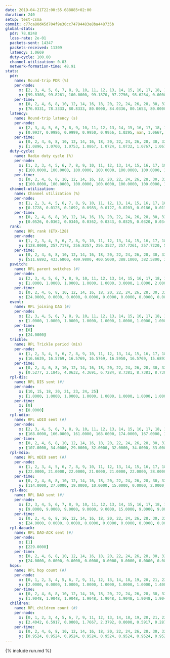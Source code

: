 ```yaml
---
date: 2019-04-21T22:00:55.688885+02:00
duration: 240
setup: test-csma
commit: c77ca80d45d704f9e30cc74794483e8ba448735b
global-stats:
  pdr: 78.8248
  loss-rate: 2e-01
  packets-sent: 14347
  packets-received: 11309
  latency: 1.0669
  duty-cycle: 100.00
  channel-utilization: 0.03
  network-formation-time: 48.91
stats:
  pdr:
    name: Round-trip PDR (%)
    per-node:
      x: [2, 3, 4, 5, 6, 7, 8, 9, 10, 11, 12, 13, 14, 15, 16, 17, 18, 19, 20, 21, 22, 23, 24, 25]
      y: [99.8308, 99.8261, 100.0000, 99.1870, 97.2756, 98.6254, 0.0000, 100.0000, 0.0000, 98.3137, 99.7059, 100.0000, 100.0000, 0.0000, 0.0000, 0.0000, 99.8379, 99.6503, 99.8233, 100.0000, 99.6466, 99.8333, 99.6558, 99.6800]
    per-time:
      x: [0, 2, 4, 6, 8, 10, 12, 14, 16, 18, 20, 22, 24, 26, 28, 30, 32, 34, 36, 38, 40, 42, 44, 46, 48, 50, 52, 54, 56, 58, 60, 62, 64, 66, 68, 70, 72, 74, 76, 78, 80, 82, 84, 86, 88, 90, 92, 94, 96, 98, 100, 102, 104, 106, 108, 110, 112, 114, 116, 118, 120, 122, 124, 126, 128, 130, 132, 134, 136, 138, 140, 142, 144, 146, 148, 150, 152, 154, 156, 158, 160, 162, 164, 166, 168, 170, 172, 174, 176, 178, 180, 182, 184, 186, 188, 190, 192, 194, 196, 198, 200, 202, 204, 206, 208, 210, 212, 214, 216, 218, 220, 222, 224, 226, 228, 230, 232, 234, 236, 238]
      y: [76.0331, 78.3333, 80.8333, 80.0000, 84.0336, 80.1653, 80.0000, 81.6667, 75.6303, 76.8595, 80.6723, 72.5000, 80.9917, 75.0000, 82.5000, 81.6667, 77.5000, 84.8739, 76.6667, 80.8333, 75.2066, 78.9916, 85.9504, 80.8333, 81.6667, 80.6723, 78.5124, 80.8333, 77.5000, 81.6667, 81.6667, 78.3333, 83.3333, 80.8333, 75.0000, 81.6667, 80.8333, 85.0000, 85.0000, 75.0000, 76.6667, 80.0000, 75.8333, 78.3333, 69.1667, 84.1667, 79.1667, 84.1667, 83.3333, 75.0000, 81.6667, 79.1667, 81.6667, 78.3333, 68.3333, 80.0000, 76.6667, 75.0000, 80.8333, 86.6667, 78.3333, 82.5000, 81.6667, 71.6667, 75.8333, 79.1667, 75.0000, 69.1667, 80.0000, 75.8333, 72.5000, 79.1667, 71.6667, 71.6667, 81.6667, 74.1667, 83.3333, 75.0000, 77.5000, 77.5000, 74.1667, 74.1667, 75.8333, 77.5000, 71.6667, 75.0000, 75.8333, 81.6667, 83.3333, 76.6667, 76.6667, 78.3333, 75.0000, 74.1667, 80.8333, 80.8333, 84.1667, 80.0000, 83.3333, 80.0000, 75.8333, 76.6667, 82.5000, 80.0000, 85.0000, 77.5000, 73.3333, 77.5000, 81.6667, 85.8333, 75.8333, 79.1667, 80.0000, 77.5000, 85.0000, 82.5000, 81.6667, 79.1667, 80.0000, 81.8182]
  latency:
    name: Round-trip latency (s)
    per-node:
      x: [2, 3, 4, 5, 6, 7, 8, 9, 10, 11, 12, 13, 14, 15, 16, 17, 18, 19, 20, 21, 22, 23, 24, 25]
      y: [0.9937, 0.9986, 0.9999, 0.9950, 0.9956, 1.0295, nan, 1.0667, nan, 1.0738, 1.0190, 1.0618, 1.0722, nan, nan, nan, 1.0589, 1.0962, 1.1336, 1.1272, 1.1400, 1.1479, 1.1336, 1.1425]
    per-time:
      x: [0, 2, 4, 6, 8, 10, 12, 14, 16, 18, 20, 22, 24, 26, 28, 30, 32, 34, 36, 38, 40, 42, 44, 46, 48, 50, 52, 54, 56, 58, 60, 62, 64, 66, 68, 70, 72, 74, 76, 78, 80, 82, 84, 86, 88, 90, 92, 94, 96, 98, 100, 102, 104, 106, 108, 110, 112, 114, 116, 118, 120, 122, 124, 126, 128, 130, 132, 134, 136, 138, 140, 142, 144, 146, 148, 150, 152, 154, 156, 158, 160, 162, 164, 166, 168, 170, 172, 174, 176, 178, 180, 182, 184, 186, 188, 190, 192, 194, 196, 198, 200, 202, 204, 206, 208, 210, 212, 214, 216, 218, 220, 222, 224, 226, 228, 230, 232, 234, 236, 238]
      y: [1.0896, 1.0700, 1.0753, 1.0867, 1.0724, 1.0732, 1.0767, 1.0675, 1.0843, 1.0577, 1.0759, 1.0703, 1.0944, 1.0793, 1.0903, 1.0816, 1.0644, 1.0655, 1.0570, 1.0663, 1.0692, 1.0638, 1.0684, 1.0913, 1.0870, 1.0756, 1.0731, 1.0630, 1.0641, 1.0559, 1.0742, 1.0836, 1.0596, 1.0607, 1.0627, 1.0768, 1.0756, 1.0621, 1.0575, 1.0573, 1.0561, 1.0579, 1.0627, 1.0890, 1.0524, 1.0605, 1.0715, 1.0650, 1.0579, 1.0576, 1.0590, 1.0656, 1.0597, 1.0727, 1.0693, 1.0665, 1.0669, 1.0631, 1.0620, 1.0693, 1.0838, 1.0640, 1.0613, 1.0734, 1.0674, 1.0628, 1.0647, 1.0432, 1.0638, 1.0644, 1.0641, 1.0749, 1.0579, 1.0387, 1.0615, 1.0569, 1.0502, 1.0551, 1.0665, 1.0655, 1.0787, 1.0712, 1.0619, 1.0643, 1.0582, 1.0512, 1.0575, 1.0818, 1.0755, 1.0594, 1.0748, 1.0664, 1.0805, 1.0715, 1.0742, 1.0752, 1.0645, 1.0637, 1.0561, 1.0753, 1.0726, 1.0661, 1.0673, 1.0682, 1.0742, 1.0490, 1.0512, 1.0565, 1.0691, 1.0672, 1.0551, 1.0618, 1.0637, 1.0671, 1.0561, 1.0568, 1.0572, 1.0590, 1.0660, 1.0637]
  duty-cycle:
    name: Radio duty cycle (%)
    per-node:
      x: [1, 2, 3, 4, 5, 6, 7, 8, 9, 10, 11, 12, 13, 14, 15, 16, 17, 18, 19, 20, 21, 22, 23, 24, 25]
      y: [100.0000, 100.0000, 100.0000, 100.0000, 100.0000, 100.0000, 100.0000, 100.0000, 100.0000, 100.0000, 100.0000, 100.0000, 100.0000, 100.0000, 100.0000, 100.0000, 100.0000, 100.0000, 100.0000, 100.0000, 100.0000, 100.0000, 100.0000, 100.0000, 100.0000]
    per-time:
      x: [0, 2, 4, 6, 8, 10, 12, 14, 16, 18, 20, 22, 24, 26, 28, 30, 32, 34, 36, 38, 40, 42, 44, 46, 48, 50, 52, 54, 56, 58, 60, 62, 64, 66, 68, 70, 72, 74, 76, 78, 80, 82, 84, 86, 88, 90, 92, 94, 96, 98, 100, 102, 104, 106, 108, 110, 112, 114, 116, 118, 120, 122, 124, 126, 128, 130, 132, 134, 136, 138, 140, 142, 144, 146, 148, 150, 152, 154, 156, 158, 160, 162, 164, 166, 168, 170, 172, 174, 176, 178, 180, 182, 184, 186, 188, 190, 192, 194, 196, 198, 200, 202, 204, 206, 208, 210, 212, 214, 216, 218, 220, 222, 224, 226, 228, 230, 232, 234, 236, 238]
      y: [100.0000, 100.0000, 100.0000, 100.0000, 100.0000, 100.0000, 100.0000, 100.0000, 100.0000, 100.0000, 100.0000, 100.0000, 100.0000, 100.0000, 100.0000, 100.0000, 100.0000, 100.0000, 100.0000, 100.0000, 100.0000, 100.0000, 100.0000, 100.0000, 100.0000, 100.0000, 100.0000, 100.0000, 100.0000, 100.0000, 100.0000, 100.0000, 100.0000, 100.0000, 100.0000, 100.0000, 100.0000, 100.0000, 100.0000, 100.0000, 100.0000, 100.0000, 100.0000, 100.0000, 100.0000, 100.0000, 100.0000, 100.0000, 100.0000, 100.0000, 100.0000, 100.0000, 100.0000, 100.0000, 100.0000, 100.0000, 100.0000, 100.0000, 100.0000, 100.0000, 100.0000, 100.0000, 100.0000, 100.0000, 100.0000, 100.0000, 100.0000, 100.0000, 100.0000, 100.0000, 100.0000, 100.0000, 100.0000, 100.0000, 100.0000, 100.0000, 100.0000, 100.0000, 100.0000, 100.0000, 100.0000, 100.0000, 100.0000, 100.0000, 100.0000, 100.0000, 100.0000, 100.0000, 100.0000, 100.0000, 100.0000, 100.0000, 100.0000, 100.0000, 100.0000, 100.0000, 100.0000, 100.0000, 100.0000, 100.0000, 100.0000, 100.0000, 100.0000, 100.0000, 100.0000, 100.0000, 100.0000, 100.0000, 100.0000, 100.0000, 100.0000, 100.0000, 100.0000, 100.0000, 100.0000, 100.0000, 100.0000, 100.0000, 100.0000, 100.0000]
  channel-utilization:
    name: Channel utilization (%)
    per-node:
      x: [1, 2, 3, 4, 5, 6, 7, 8, 9, 10, 11, 12, 13, 14, 15, 16, 17, 18, 19, 20, 21, 22, 23, 24, 25]
      y: [0.1728, 0.0125, 0.1092, 0.0983, 0.0127, 0.0203, 0.0186, 0.0130, 0.0138, 0.0217, 0.0149, 0.0353, 0.0333, 0.0149, 0.0234, 0.0105, 0.0054, 0.0982, 0.0137, 0.0137, 0.0137, 0.0133, 0.0146, 0.0137, 0.0145]
    per-time:
      x: [0, 2, 4, 6, 8, 10, 12, 14, 16, 18, 20, 22, 24, 26, 28, 30, 32, 34, 36, 38, 40, 42, 44, 46, 48, 50, 52, 54, 56, 58, 60, 62, 64, 66, 68, 70, 72, 74, 76, 78, 80, 82, 84, 86, 88, 90, 92, 94, 96, 98, 100, 102, 104, 106, 108, 110, 112, 114, 116, 118, 120, 122, 124, 126, 128, 130, 132, 134, 136, 138, 140, 142, 144, 146, 148, 150, 152, 154, 156, 158, 160, 162, 164, 166, 168, 170, 172, 174, 176, 178, 180, 182, 184, 186, 188, 190, 192, 194, 196, 198, 200, 202, 204, 206, 208, 210, 212, 214, 216, 218, 220, 222, 224, 226, 228, 230, 232, 234, 236, 238]
      y: [0.0526, 0.0362, 0.0340, 0.0362, 0.0343, 0.0325, 0.0320, 0.0342, 0.0308, 0.0317, 0.0310, 0.0313, 0.0339, 0.0362, 0.0425, 0.0343, 0.0340, 0.0321, 0.0313, 0.0286, 0.0338, 0.0293, 0.0348, 0.0318, 0.0339, 0.0375, 0.0308, 0.0305, 0.0409, 0.0315, 0.0329, 0.0366, 0.0302, 0.0341, 0.0310, 0.0309, 0.0330, 0.0328, 0.0331, 0.0328, 0.0289, 0.0281, 0.0345, 0.0358, 0.0305, 0.0271, 0.0335, 0.0339, 0.0345, 0.0328, 0.0295, 0.0311, 0.0349, 0.0319, 0.0291, 0.0285, 0.0324, 0.0367, 0.0304, 0.0355, 0.0338, 0.0326, 0.0314, 0.0314, 0.0302, 0.0319, 0.0302, 0.0311, 0.0301, 0.0327, 0.0287, 0.0392, 0.0352, 0.0277, 0.0311, 0.0303, 0.0355, 0.0329, 0.0276, 0.0316, 0.0317, 0.0293, 0.0304, 0.0307, 0.0322, 0.0325, 0.0317, 0.0328, 0.0371, 0.0331, 0.0357, 0.0297, 0.0333, 0.0339, 0.0345, 0.0353, 0.0349, 0.0319, 0.0334, 0.0343, 0.0365, 0.0304, 0.0339, 0.0363, 0.0372, 0.0339, 0.0300, 0.0312, 0.0366, 0.0311, 0.0344, 0.0330, 0.0334, 0.0359, 0.0350, 0.0365, 0.0330, 0.0310, 0.0338, 0.0361]
  rank:
    name: RPL rank (ETX-128)
    per-node:
      x: [1, 2, 3, 4, 5, 6, 7, 8, 9, 10, 11, 12, 13, 14, 15, 16, 17, 18, 19, 20, 21, 22, 23, 24, 25]
      y: [128.0000, 257.7178, 256.8257, 256.3527, 257.7261, 257.7220, 578.9139, 273.0290, 387.8140, 272.8299, 404.7037, 276.9959, 385.6100, 398.4256, 387.8719, 400.8512, 403.9917, 386.2614, 423.2727, 517.8091, 520.1240, 520.1074, 532.7438, 518.2282, 517.7552]
    per-time:
      x: [0, 2, 4, 6, 8, 10, 12, 14, 16, 18, 20, 22, 24, 26, 28, 30, 32, 34, 36, 38, 40, 42, 44, 46, 48, 50, 52, 54, 56, 58, 60, 62, 64, 66, 68, 70, 72, 74, 76, 78, 80, 82, 84, 86, 88, 90, 92, 94, 96, 98, 100, 102, 104, 106, 108, 110, 112, 114, 116, 118, 120, 122, 124, 126, 128, 130, 132, 134, 136, 138, 140, 142, 144, 146, 148, 150, 152, 154, 156, 158, 160, 162, 164, 166, 168, 170, 172, 174, 176, 178, 180, 182, 184, 186, 188, 190, 192, 194, 196, 198, 200, 202, 204, 206, 208, 210, 212, 214, 216, 218, 220, 222, 224, 226, 228, 230, 232, 234, 236, 238]
      y: [511.6892, 433.6800, 409.9800, 400.5000, 388.1000, 382.5800, 381.8400, 381.5400, 379.6800, 378.2400, 380.2400, 382.0600, 383.3000, 383.4118, 380.2400, 377.5800, 376.3400, 378.0400, 374.5200, 375.0000, 370.7200, 370.0600, 368.8400, 367.7400, 367.9600, 369.3800, 370.3800, 371.7692, 367.4200, 368.8000, 367.4000, 366.9200, 367.3200, 368.3200, 366.8800, 365.7600, 368.9020, 366.0000, 365.5800, 365.9200, 365.9400, 365.0000, 364.3529, 362.6400, 363.5400, 363.1600, 363.5800, 362.4000, 360.9800, 361.0200, 361.5600, 360.8800, 360.9200, 360.1200, 360.0000, 362.2000, 361.7400, 362.7000, 365.9804, 361.4200, 360.9216, 360.0600, 359.7451, 359.7647, 359.0800, 359.6800, 359.4400, 361.0200, 361.8600, 360.7800, 361.1200, 1626.7115, 372.3800, 371.8200, 371.9200, 371.6600, 371.1765, 366.7255, 367.1800, 366.9000, 366.1800, 365.3600, 366.3200, 365.7800, 365.8200, 364.9000, 364.1400, 364.8200, 364.6200, 365.4400, 365.5800, 365.5400, 365.3800, 366.4600, 365.9600, 366.0800, 365.8600, 366.9600, 365.6400, 366.3200, 366.8200, 366.0400, 365.4600, 365.6800, 366.2000, 366.4400, 366.0000, 367.2200, 365.4800, 365.6400, 365.7200, 365.7600, 364.7200, 364.3400, 363.8800, 364.4800, 365.1400, 364.6600, 364.5400, 365.2200]
  pswitch:
    name: RPL parent switches (#)
    per-node:
      x: [2, 3, 4, 5, 6, 7, 8, 9, 10, 11, 12, 13, 14, 15, 16, 17, 18, 19, 20, 21, 22, 23, 24, 25]
      y: [1.0000, 1.0000, 1.0000, 1.0000, 1.0000, 3.0000, 1.0000, 2.0000, 1.0000, 3.0000, 1.0000, 1.0000, 2.0000, 2.0000, 2.0000, 2.0000, 1.0000, 2.0000, 1.0000, 2.0000, 2.0000, 2.0000, 1.0000, 1.0000]
    per-time:
      x: [0, 2, 4, 6, 8, 10, 12, 14, 16, 18, 20, 22, 24, 26, 28, 30, 32, 34, 36, 38, 40, 42, 44, 46, 48, 50, 52, 54, 56, 58, 60, 62, 64, 66, 68, 70, 72, 74, 76, 78, 80, 82, 84, 86, 88, 90, 92, 94, 96, 98, 100, 102, 104, 106, 108, 110, 112, 114, 116, 118, 120, 122, 124, 126, 128, 130, 132, 134, 136, 138, 140, 142, 144, 146, 148, 150, 152, 154]
      y: [24.0000, 0.0000, 0.0000, 0.0000, 0.0000, 0.0000, 0.0000, 0.0000, 0.0000, 0.0000, 0.0000, 0.0000, 0.0000, 1.0000, 0.0000, 0.0000, 0.0000, 0.0000, 0.0000, 1.0000, 0.0000, 0.0000, 0.0000, 0.0000, 0.0000, 0.0000, 0.0000, 2.0000, 0.0000, 0.0000, 0.0000, 0.0000, 0.0000, 0.0000, 0.0000, 0.0000, 1.0000, 0.0000, 0.0000, 0.0000, 0.0000, 0.0000, 1.0000, 0.0000, 0.0000, 0.0000, 0.0000, 0.0000, 0.0000, 0.0000, 0.0000, 0.0000, 0.0000, 0.0000, 0.0000, 0.0000, 0.0000, 0.0000, 1.0000, 0.0000, 1.0000, 0.0000, 1.0000, 1.0000, 0.0000, 0.0000, 0.0000, 0.0000, 0.0000, 0.0000, 0.0000, 1.0000, 0.0000, 0.0000, 0.0000, 0.0000, 1.0000, 1.0000]
  event:
    name: RPL joining DAG (#)
    per-node:
      x: [2, 3, 4, 5, 6, 7, 8, 9, 10, 11, 12, 13, 14, 15, 16, 17, 18, 19, 20, 21, 22, 23, 24, 25]
      y: [1.0000, 1.0000, 1.0000, 1.0000, 1.0000, 1.0000, 1.0000, 1.0000, 1.0000, 1.0000, 1.0000, 1.0000, 1.0000, 1.0000, 1.0000, 1.0000, 1.0000, 1.0000, 1.0000, 1.0000, 1.0000, 1.0000, 1.0000, 1.0000]
    per-time:
      x: [0]
      y: [24.0000]
  trickle:
    name: RPL Trickle period (min)
    per-node:
      x: [1, 2, 3, 4, 5, 6, 7, 8, 9, 10, 11, 12, 13, 14, 15, 16, 17, 18, 19, 20, 21, 22, 23, 24, 25]
      y: [16.6639, 16.5769, 16.5769, 16.5769, 16.5950, 16.5769, 15.6893, 16.5769, 16.5795, 16.5769, 16.5843, 16.5769, 16.5758, 16.5806, 16.5806, 16.5795, 16.5795, 16.5395, 16.5344, 16.5304, 16.5344, 16.5344, 16.5344, 16.5299, 16.5299]
    per-time:
      x: [0, 2, 4, 6, 8, 10, 12, 14, 16, 18, 20, 22, 24, 26, 28, 30, 32, 34, 36, 38, 40, 42, 44, 46, 48, 50, 52, 54, 56, 58, 60, 62, 64, 66, 68, 70, 72, 74, 76, 78, 80, 82, 84, 86, 88, 90, 92, 94, 96, 98, 100, 102, 104, 106, 108, 110, 112, 114, 116, 118, 120, 122, 124, 126, 128, 130, 132, 134, 136, 138, 140, 142, 144, 146, 148, 150, 152, 154, 156, 158, 160, 162, 164, 166, 168, 170, 172, 174, 176, 178, 180, 182, 184, 186, 188, 190, 192, 194, 196, 198, 200, 202, 204, 206, 208, 210, 212, 214, 216, 218, 220, 222, 224, 226, 228, 230, 232, 234, 236, 238]
      y: [0.5277, 2.1845, 4.0632, 4.3691, 6.7284, 8.7381, 8.7381, 8.7381, 11.7091, 17.4763, 17.4763, 17.4763, 17.4763, 17.4763, 17.4763, 17.4763, 17.4763, 17.4763, 17.4763, 17.4763, 17.4763, 17.4763, 17.4763, 17.4763, 17.4763, 17.4763, 17.4763, 17.4763, 17.4763, 17.4763, 17.4763, 17.4763, 17.4763, 17.4763, 17.4763, 17.4763, 17.4763, 17.4763, 17.4763, 17.4763, 17.4763, 17.4763, 17.4763, 17.4763, 17.4763, 17.4763, 17.4763, 17.4763, 17.4763, 17.4763, 17.4763, 17.4763, 17.4763, 17.4763, 17.4763, 17.4763, 17.4763, 17.4763, 17.4763, 17.4763, 17.4763, 17.4763, 17.4763, 17.4763, 17.4763, 17.4763, 17.4763, 17.4763, 17.4763, 17.4763, 17.4763, 16.8304, 16.8646, 16.9083, 16.9520, 17.0394, 17.1336, 16.9623, 17.1267, 17.1267, 17.4763, 17.4763, 17.4763, 17.4763, 17.4763, 17.4763, 17.4763, 17.4763, 17.4763, 17.4763, 17.4763, 17.4763, 17.4763, 17.4763, 17.4763, 17.4763, 17.4763, 17.4763, 17.4763, 17.4763, 17.4763, 17.4763, 17.4763, 17.4763, 17.4763, 17.4763, 17.4763, 17.4763, 17.4763, 17.4763, 17.4763, 17.4763, 17.4763, 17.4763, 17.4763, 17.4763, 17.4763, 17.4763, 17.4763, 17.4763]
  rpl-dis:
    name: RPL DIS sent (#)
    per-node:
      x: [10, 15, 18, 20, 21, 23, 24, 25]
      y: [1.0000, 1.0000, 1.0000, 1.0000, 1.0000, 1.0000, 1.0000, 1.0000]
    per-time:
      x: [0]
      y: [8.0000]
  rpl-udio:
    name: RPL uDIO sent (#)
    per-node:
      x: [2, 3, 4, 5, 6, 7, 8, 9, 10, 11, 12, 13, 14, 15, 16, 17, 18, 19, 20, 21, 22, 23, 24, 25]
      y: [168.0000, 166.0000, 161.0000, 168.0000, 174.0000, 167.0000, 176.0000, 169.0000, 181.0000, 161.0000, 166.0000, 169.0000, 166.0000, 169.0000, 184.0000, 181.0000, 155.0000, 167.0000, 169.0000, 164.0000, 163.0000, 173.0000, 165.0000, 171.0000]
    per-time:
      x: [0, 2, 4, 6, 8, 10, 12, 14, 16, 18, 20, 22, 24, 26, 28, 30, 32, 34, 36, 38, 40, 42, 44, 46, 48, 50, 52, 54, 56, 58, 60, 62, 64, 66, 68, 70, 72, 74, 76, 78, 80, 82, 84, 86, 88, 90, 92, 94, 96, 98, 100, 102, 104, 106, 108, 110, 112, 114, 116, 118, 120, 122, 124, 126, 128, 130, 132, 134, 136, 138, 140, 142, 144, 146, 148, 150, 152, 154, 156, 158, 160, 162, 164, 166, 168, 170, 172, 174, 176, 178, 180, 182, 184, 186, 188, 190, 192, 194, 196, 198, 200, 202, 204, 206, 208, 210, 212, 214, 216, 218, 220, 222, 224, 226, 228, 230, 232, 234, 236, 238, 240]
      y: [107.0000, 34.0000, 29.0000, 32.0000, 32.0000, 34.0000, 33.0000, 34.0000, 28.0000, 30.0000, 34.0000, 36.0000, 33.0000, 32.0000, 32.0000, 33.0000, 37.0000, 34.0000, 31.0000, 31.0000, 34.0000, 36.0000, 37.0000, 34.0000, 27.0000, 36.0000, 31.0000, 29.0000, 33.0000, 32.0000, 37.0000, 33.0000, 34.0000, 31.0000, 30.0000, 33.0000, 36.0000, 36.0000, 33.0000, 31.0000, 32.0000, 32.0000, 31.0000, 29.0000, 35.0000, 37.0000, 34.0000, 30.0000, 34.0000, 36.0000, 30.0000, 31.0000, 37.0000, 37.0000, 32.0000, 33.0000, 30.0000, 29.0000, 34.0000, 32.0000, 41.0000, 30.0000, 33.0000, 32.0000, 33.0000, 35.0000, 31.0000, 42.0000, 29.0000, 32.0000, 36.0000, 34.0000, 32.0000, 32.0000, 32.0000, 38.0000, 31.0000, 32.0000, 31.0000, 30.0000, 36.0000, 27.0000, 42.0000, 33.0000, 34.0000, 36.0000, 30.0000, 27.0000, 34.0000, 31.0000, 40.0000, 30.0000, 38.0000, 29.0000, 35.0000, 35.0000, 29.0000, 35.0000, 30.0000, 32.0000, 35.0000, 33.0000, 30.0000, 35.0000, 35.0000, 36.0000, 32.0000, 34.0000, 34.0000, 32.0000, 30.0000, 32.0000, 41.0000, 37.0000, 31.0000, 34.0000, 34.0000, 35.0000, 34.0000, 33.0000, 3.0000]
  rpl-mdio:
    name: RPL mDIO sent (#)
    per-node:
      x: [1, 2, 3, 4, 5, 6, 7, 8, 9, 10, 11, 12, 13, 14, 15, 16, 17, 18, 19, 20, 21, 22, 23, 24, 25]
      y: [22.0000, 21.0000, 22.0000, 21.0000, 21.0000, 22.0000, 28.0000, 20.0000, 21.0000, 20.0000, 20.0000, 20.0000, 21.0000, 21.0000, 21.0000, 22.0000, 20.0000, 22.0000, 21.0000, 21.0000, 20.0000, 21.0000, 20.0000, 21.0000, 21.0000]
    per-time:
      x: [0, 2, 4, 6, 8, 10, 12, 14, 16, 18, 20, 22, 24, 26, 28, 30, 32, 34, 36, 38, 40, 42, 44, 46, 48, 50, 52, 54, 56, 58, 60, 62, 64, 66, 68, 70, 72, 74, 76, 78, 80, 82, 84, 86, 88, 90, 92, 94, 96, 98, 100, 102, 104, 106, 108, 110, 112, 114, 116, 118, 120, 122, 124, 126, 128, 130, 132, 134, 136, 138, 140, 142, 144, 146, 148, 150, 152, 154, 156, 158, 160, 162, 164, 166, 168, 170, 172, 174, 176, 178, 180, 182, 184, 186, 188, 190, 192, 194, 196, 198, 200, 202, 204, 206, 208, 210, 212, 214, 216, 218, 220, 222, 224, 226, 228, 230, 232, 234, 236, 238, 240]
      y: [114.0000, 27.0000, 19.0000, 10.0000, 15.0000, 0.0000, 2.0000, 13.0000, 10.0000, 0.0000, 0.0000, 0.0000, 0.0000, 4.0000, 5.0000, 5.0000, 6.0000, 5.0000, 0.0000, 0.0000, 0.0000, 0.0000, 10.0000, 5.0000, 2.0000, 7.0000, 1.0000, 0.0000, 0.0000, 0.0000, 4.0000, 4.0000, 1.0000, 6.0000, 10.0000, 0.0000, 0.0000, 0.0000, 0.0000, 5.0000, 5.0000, 4.0000, 9.0000, 2.0000, 0.0000, 0.0000, 0.0000, 0.0000, 8.0000, 4.0000, 5.0000, 6.0000, 2.0000, 0.0000, 0.0000, 0.0000, 0.0000, 3.0000, 4.0000, 9.0000, 8.0000, 1.0000, 0.0000, 0.0000, 0.0000, 2.0000, 6.0000, 4.0000, 11.0000, 2.0000, 0.0000, 4.0000, 1.0000, 1.0000, 1.0000, 8.0000, 5.0000, 9.0000, 3.0000, 0.0000, 0.0000, 0.0000, 0.0000, 7.0000, 6.0000, 10.0000, 2.0000, 0.0000, 0.0000, 0.0000, 0.0000, 1.0000, 8.0000, 2.0000, 8.0000, 5.0000, 1.0000, 0.0000, 0.0000, 0.0000, 3.0000, 2.0000, 3.0000, 10.0000, 7.0000, 0.0000, 0.0000, 0.0000, 0.0000, 3.0000, 6.0000, 8.0000, 4.0000, 4.0000, 0.0000, 0.0000, 0.0000, 0.0000, 7.0000, 5.0000, 1.0000]
  rpl-dao:
    name: RPL DAO sent (#)
    per-node:
      x: [2, 3, 4, 5, 6, 7, 8, 9, 10, 11, 12, 13, 14, 15, 16, 17, 18, 19, 20, 21, 22, 23, 24, 25]
      y: [9.0000, 9.0000, 9.0000, 9.0000, 9.0000, 15.0000, 9.0000, 9.0000, 9.0000, 12.0000, 9.0000, 9.0000, 10.0000, 10.0000, 9.0000, 10.0000, 9.0000, 9.0000, 9.0000, 9.0000, 10.0000, 10.0000, 9.0000, 9.0000]
    per-time:
      x: [0, 2, 4, 6, 8, 10, 12, 14, 16, 18, 20, 22, 24, 26, 28, 30, 32, 34, 36, 38, 40, 42, 44, 46, 48, 50, 52, 54, 56, 58, 60, 62, 64, 66, 68, 70, 72, 74, 76, 78, 80, 82, 84, 86, 88, 90, 92, 94, 96, 98, 100, 102, 104, 106, 108, 110, 112, 114, 116, 118, 120, 122, 124, 126, 128, 130, 132, 134, 136, 138, 140, 142, 144, 146, 148, 150, 152, 154, 156, 158, 160, 162, 164, 166, 168, 170, 172, 174, 176, 178, 180, 182, 184, 186, 188, 190, 192, 194, 196, 198, 200, 202, 204, 206, 208, 210, 212, 214, 216, 218, 220, 222, 224, 226, 228, 230, 232, 234, 236, 238, 240]
      y: [24.0000, 0.0000, 0.0000, 0.0000, 0.0000, 0.0000, 0.0000, 0.0000, 0.0000, 0.0000, 0.0000, 0.0000, 0.0000, 1.0000, 23.0000, 0.0000, 0.0000, 0.0000, 0.0000, 1.0000, 0.0000, 0.0000, 0.0000, 0.0000, 0.0000, 0.0000, 0.0000, 2.0000, 21.0000, 0.0000, 0.0000, 0.0000, 0.0000, 1.0000, 0.0000, 0.0000, 1.0000, 0.0000, 0.0000, 0.0000, 0.0000, 0.0000, 17.0000, 5.0000, 0.0000, 0.0000, 0.0000, 1.0000, 0.0000, 0.0000, 1.0000, 0.0000, 0.0000, 0.0000, 0.0000, 0.0000, 7.0000, 15.0000, 1.0000, 0.0000, 1.0000, 0.0000, 2.0000, 1.0000, 0.0000, 1.0000, 0.0000, 0.0000, 0.0000, 0.0000, 8.0000, 17.0000, 1.0000, 1.0000, 1.0000, 0.0000, 2.0000, 3.0000, 0.0000, 1.0000, 0.0000, 0.0000, 0.0000, 0.0000, 1.0000, 11.0000, 4.0000, 1.0000, 0.0000, 1.0000, 2.0000, 2.0000, 1.0000, 1.0000, 0.0000, 0.0000, 0.0000, 0.0000, 0.0000, 9.0000, 7.0000, 1.0000, 0.0000, 1.0000, 2.0000, 2.0000, 1.0000, 1.0000, 0.0000, 0.0000, 0.0000, 0.0000, 0.0000, 5.0000, 11.0000, 1.0000, 0.0000, 1.0000, 1.0000, 3.0000, 0.0000]
  rpl-daoack:
    name: RPL DAO-ACK sent (#)
    per-node:
      x: [1]
      y: [229.0000]
    per-time:
      x: [0, 2, 4, 6, 8, 10, 12, 14, 16, 18, 20, 22, 24, 26, 28, 30, 32, 34, 36, 38, 40, 42, 44, 46, 48, 50, 52, 54, 56, 58, 60, 62, 64, 66, 68, 70, 72, 74, 76, 78, 80, 82, 84, 86, 88, 90, 92, 94, 96, 98, 100, 102, 104, 106, 108, 110, 112, 114, 116, 118, 120, 122, 124, 126, 128, 130, 132, 134, 136, 138, 140, 142, 144, 146, 148, 150, 152, 154, 156, 158, 160, 162, 164, 166, 168, 170, 172, 174, 176, 178, 180, 182, 184, 186, 188, 190, 192, 194, 196, 198, 200, 202, 204, 206, 208, 210, 212, 214, 216, 218, 220, 222, 224, 226, 228, 230, 232, 234, 236, 238, 240]
      y: [24.0000, 0.0000, 0.0000, 0.0000, 0.0000, 0.0000, 0.0000, 0.0000, 0.0000, 0.0000, 0.0000, 0.0000, 0.0000, 1.0000, 23.0000, 0.0000, 0.0000, 0.0000, 0.0000, 1.0000, 0.0000, 0.0000, 0.0000, 0.0000, 0.0000, 0.0000, 0.0000, 2.0000, 20.0000, 1.0000, 0.0000, 0.0000, 0.0000, 1.0000, 0.0000, 0.0000, 1.0000, 0.0000, 0.0000, 0.0000, 0.0000, 0.0000, 16.0000, 6.0000, 0.0000, 0.0000, 0.0000, 1.0000, 0.0000, 0.0000, 1.0000, 0.0000, 0.0000, 0.0000, 0.0000, 0.0000, 7.0000, 15.0000, 1.0000, 0.0000, 1.0000, 0.0000, 2.0000, 1.0000, 0.0000, 1.0000, 0.0000, 0.0000, 0.0000, 0.0000, 8.0000, 16.0000, 1.0000, 1.0000, 1.0000, 0.0000, 2.0000, 3.0000, 0.0000, 1.0000, 0.0000, 0.0000, 0.0000, 0.0000, 1.0000, 11.0000, 4.0000, 1.0000, 0.0000, 1.0000, 2.0000, 2.0000, 1.0000, 1.0000, 0.0000, 0.0000, 0.0000, 0.0000, 0.0000, 9.0000, 7.0000, 1.0000, 0.0000, 1.0000, 1.0000, 3.0000, 1.0000, 1.0000, 0.0000, 0.0000, 0.0000, 0.0000, 0.0000, 5.0000, 11.0000, 1.0000, 0.0000, 1.0000, 1.0000, 3.0000, 0.0000]
  hops:
    name: RPL hop count (#)
    per-node:
      x: [0, 1, 2, 3, 4, 5, 6, 7, 9, 11, 12, 13, 14, 18, 19, 20, 21, 22, 23, 24, 25]
      y: [2.0000, 0.0000, 1.0000, 1.0000, 1.0000, 1.0000, 1.0000, 1.4083, 2.4750, 2.4083, 1.0000, 2.0000, 2.4958, 2.0000, 2.1125, 3.0000, 3.0000, 3.0000, 3.0000, 3.0000, 3.0000]
    per-time:
      x: [0, 2, 4, 6, 8, 10, 12, 14, 16, 18, 20, 22, 24, 26, 28, 30, 32, 34, 36, 38, 40, 42, 44, 46, 48, 50, 52, 54, 56, 58, 60, 62, 64, 66, 68, 70, 72, 74, 76, 78, 80, 82, 84, 86, 88, 90, 92, 94, 96, 98, 100, 102, 104, 106, 108, 110, 112, 114, 116, 118, 120, 122, 124, 126, 128, 130, 132, 134, 136, 138, 140, 142, 144, 146, 148, 150, 152, 154, 156, 158, 160, 162, 164, 166, 168, 170, 172, 174, 176, 178, 180, 182, 184, 186, 188, 190, 192, 194, 196, 198, 200, 202, 204, 206, 208, 210, 212, 214, 216, 218, 220, 222, 224, 226, 228, 230, 232, 234, 236, 238]
      y: [1.9048, 1.9048, 1.9048, 1.9048, 1.9048, 1.9048, 1.9048, 1.9048, 1.9048, 1.9048, 1.9048, 1.9048, 1.9048, 1.8571, 1.8571, 1.8571, 1.8571, 1.8571, 1.8571, 1.8571, 1.8571, 1.8571, 1.8571, 1.8571, 1.8571, 1.8571, 1.8571, 1.8571, 1.8571, 1.8571, 1.8571, 1.8571, 1.8571, 1.8571, 1.8571, 1.8571, 1.8571, 1.8571, 1.8571, 1.8571, 1.8571, 1.8571, 1.8571, 1.8571, 1.8571, 1.8571, 1.8571, 1.8571, 1.8571, 1.8571, 1.8571, 1.8571, 1.8571, 1.8571, 1.8571, 1.8571, 1.8571, 1.8571, 1.8571, 1.8571, 1.9048, 1.9048, 1.9286, 1.9524, 1.9524, 1.9524, 1.9524, 1.9524, 1.9524, 1.9524, 2.0000, 2.0476, 2.0476, 2.0476, 2.0476, 2.0476, 2.0476, 2.0476, 2.0476, 2.0476, 2.0476, 2.0476, 2.0476, 2.0476, 2.0476, 2.0476, 2.0476, 2.0476, 2.0476, 2.0476, 2.0476, 2.0476, 2.0476, 2.0476, 2.0476, 2.0476, 2.0476, 2.0476, 2.0476, 2.0476, 2.0476, 2.0476, 2.0476, 2.0476, 2.0476, 2.0476, 2.0476, 2.0476, 2.0476, 2.0476, 2.0476, 2.0476, 2.0476, 2.0476, 2.0476, 2.0476, 2.0476, 2.0476, 2.0476, 2.0476]
  children:
    name: RPL children count (#)
    per-node:
      x: [0, 1, 2, 3, 4, 5, 6, 7, 9, 11, 12, 13, 14, 18, 19, 20, 21, 22, 23, 24, 25]
      y: [2.4042, 6.5917, 0.0000, 1.7667, 2.3792, 0.0000, 0.5917, 0.2875, 0.0000, 0.0000, 0.9375, 1.0000, 0.0000, 4.0417, 0.0000, 0.0000, 0.0000, 0.0000, 0.0000, 0.0000, 0.0000]
    per-time:
      x: [0, 2, 4, 6, 8, 10, 12, 14, 16, 18, 20, 22, 24, 26, 28, 30, 32, 34, 36, 38, 40, 42, 44, 46, 48, 50, 52, 54, 56, 58, 60, 62, 64, 66, 68, 70, 72, 74, 76, 78, 80, 82, 84, 86, 88, 90, 92, 94, 96, 98, 100, 102, 104, 106, 108, 110, 112, 114, 116, 118, 120, 122, 124, 126, 128, 130, 132, 134, 136, 138, 140, 142, 144, 146, 148, 150, 152, 154, 156, 158, 160, 162, 164, 166, 168, 170, 172, 174, 176, 178, 180, 182, 184, 186, 188, 190, 192, 194, 196, 198, 200, 202, 204, 206, 208, 210, 212, 214, 216, 218, 220, 222, 224, 226, 228, 230, 232, 234, 236, 238]
      y: [0.9524, 0.9524, 0.9524, 0.9524, 0.9524, 0.9524, 0.9524, 0.9524, 0.9524, 0.9524, 0.9524, 0.9524, 0.9524, 0.9524, 0.9524, 0.9524, 0.9524, 0.9524, 0.9524, 0.9524, 0.9524, 0.9524, 0.9524, 0.9524, 0.9524, 0.9524, 0.9524, 0.9524, 0.9524, 0.9524, 0.9524, 0.9524, 0.9524, 0.9524, 0.9524, 0.9524, 0.9524, 0.9524, 0.9524, 0.9524, 0.9524, 0.9524, 0.9524, 0.9524, 0.9524, 0.9524, 0.9524, 0.9524, 0.9524, 0.9524, 0.9524, 0.9524, 0.9524, 0.9524, 0.9524, 0.9524, 0.9524, 0.9524, 0.9524, 0.9524, 0.9524, 0.9524, 0.9524, 0.9524, 0.9524, 0.9524, 0.9524, 0.9524, 0.9524, 0.9524, 0.9524, 0.9524, 0.9524, 0.9524, 0.9524, 0.9524, 0.9524, 0.9524, 0.9524, 0.9524, 0.9524, 0.9524, 0.9524, 0.9524, 0.9524, 0.9524, 0.9524, 0.9524, 0.9524, 0.9524, 0.9524, 0.9524, 0.9524, 0.9524, 0.9524, 0.9524, 0.9524, 0.9524, 0.9524, 0.9524, 0.9524, 0.9524, 0.9524, 0.9524, 0.9524, 0.9524, 0.9524, 0.9524, 0.9524, 0.9524, 0.9524, 0.9524, 0.9524, 0.9524, 0.9524, 0.9524, 0.9524, 0.9524, 0.9524, 0.9524]
---
```


{% include run.md %}
